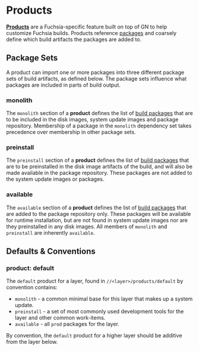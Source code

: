 # Products

[**Products**][products-source] are a Fuchsia-specific feature built on
top of GN to help customize Fuchsia builds. Products reference
[packages](packages.md) and coarsely define which build artifacts the
packages are added to.

## Package Sets

A product can import one or more packages into three different package sets
of build artifacts, as defined below. The package sets influence what
packages are included in parts of build output.

### monolith

The `monolith` section of a **product** defines the list of [build
packages](packages.md) that are to be included in the disk images, system
update images and package repository. Membership of a package in the
`monolith` dependency set takes precedence over membership in other package
sets.

### preinstall

The `preinstall` section of a **product** defines the list of [build
packages](packages.md) that are to be preinstalled in the disk image
artifacts of the build, and will also be made available in the package
repository. These packages are not added to the system update images or
packages.

### available

The `available` section of a **product** defines the list of [build
packages](packages.md) that are added to the package repository only. These
packages will be available for runtime installation, but are not found in
system update images nor are they preinstalled in any disk images. All
members of `monolith` and `preinstall` are inherently `available`.

## Defaults & Conventions

### product: default

The `default` product for a layer, found in `//<layer>/products/default` by
convention contains:

* `monolith` - a common minimal base for this layer that makes up a system
  update.
* `preinstall` - a set of most commonly used development tools for the layer
  and other common work-items.
* `available` - all `prod` packages for the layer.

By convention, the `default` product for a higher layer should be additive
from the layer below.

[products-source]: /products/
